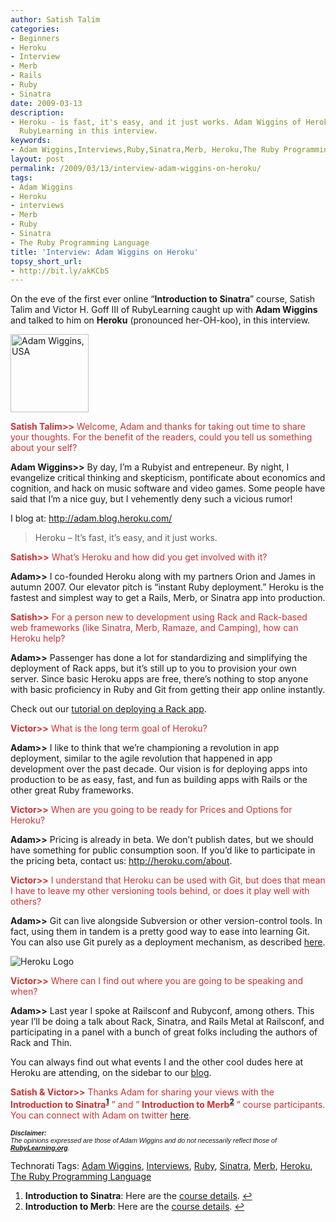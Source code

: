 ```yaml
---
author: Satish Talim
categories:
- Beginners
- Heroku
- Interview
- Merb
- Rails
- Ruby
- Sinatra
date: 2009-03-13
description:
- Heroku - is fast, it's easy, and it just works. Adam Wiggins of Heroku talks to
  RubyLearning in this interview.
keywords:
- Adam Wiggins,Interviews,Ruby,Sinatra,Merb, Heroku,The Ruby Programming Language
layout: post
permalink: /2009/03/13/interview-adam-wiggins-on-heroku/
tags:
- Adam Wiggins
- Heroku
- interviews
- Merb
- Ruby
- Sinatra
- The Ruby Programming Language
title: 'Interview: Adam Wiggins on Heroku'
topsy_short_url:
- http://bit.ly/akKCbS
---
```


<div>
  <p class="alert">
    On the eve of the first ever online &#8220;<strong>Introduction to Sinatra</strong>&#8221; course, Satish Talim and Victor H. Goff III of RubyLearning caught up with <strong>Adam Wiggins</strong> and talked to him on <strong>Heroku</strong> (pronounced her-OH-koo), in this interview.
  </p>
  
  <p>
    <img class="alignright" src="http://rubylearning.com/images/AdamWiggins.jpg" alt="Adam Wiggins, USA" title="Adam Wiggins, USA" width="125" height="125" />
  </p>
  
  <p>
    <span style="color:#CC3333;"><strong>Satish Talim>></strong> Welcome, Adam and thanks for taking out time to share your thoughts. For the benefit of the readers, could you tell us something about your self?</span>
  </p>
  
  <p>
    <strong>Adam Wiggins>></strong> By day, I&#8217;m a Rubyist and entrepeneur. By night, I evangelize critical thinking and skepticism, pontificate about economics and cognition, and hack on music software and video games. Some people have said that I&#8217;m a nice guy, but I vehemently deny such a vicious rumor!
  </p>
  
  <p>
    I blog at: <a href="http://adam.blog.heroku.com/">http://adam.blog.heroku.com/</a>
  </p>
  
  <blockquote class="right">
    <p>
      Heroku &#8211; It&#8217;s fast, it&#8217;s easy, and it just works.
    </p>
  </blockquote>
  
  <p>
    <span style="color:#CC3333;"><strong>Satish>></strong> What&#8217;s Heroku and how did you get involved with it?</span>
  </p>
  
  <p>
    <strong>Adam>></strong> I co-founded Heroku along with my partners Orion and James in autumn 2007. Our elevator pitch is &#8220;instant Ruby deployment.&#8221; Heroku is the fastest and simplest way to get a Rails, Merb, or Sinatra app into production.
  </p>
  
  <p>
    <span style="color:#CC3333;"><strong>Satish>></strong> For a person new to development using Rack and Rack-based web frameworks (like Sinatra, Merb, Ramaze, and Camping), how can Heroku help?</span>
  </p>
  
  <p>
    <strong>Adam>></strong> Passenger has done a lot for standardizing and simplifying the deployment of Rack apps, but it&#8217;s still up to you to provision your own server. Since basic Heroku apps are free, there&#8217;s nothing to stop anyone with basic proficiency in Ruby and Git from getting their app online instantly.
  </p>
  
  <p>
    Check out our <a href="http://heroku.com/docs#toc25">tutorial on deploying a Rack app</a>.
  </p>
  
  <p>
    <span style="color:#CC3333;"><strong>Victor>></strong> What is the long term goal of Heroku?</span>
  </p>
  
  <p>
    <strong>Adam>></strong> I like to think that we&#8217;re championing a revolution in app deployment, similar to the agile revolution that happened in app development over the past decade. Our vision is for deploying apps into production to be as easy, fast, and fun as building apps with Rails or the other great Ruby frameworks.
  </p>
  
  <p>
    <span style="color:#CC3333;"><strong>Victor>></strong> When are you going to be ready for Prices and Options for Heroku?</span>
  </p>
  
  <p>
    <strong>Adam>></strong> Pricing is already in beta. We don&#8217;t publish dates, but we should have something for public consumption soon. If you&#8217;d like to participate in the pricing beta, contact us: <a href="http://heroku.com/about">http://heroku.com/about</a>.
  </p>
  
  <p>
    <span style="color:#CC3333;"><strong>Victor>></strong> I understand that Heroku can be used with Git, but does that mean I have to leave my other versioning tools behind, or does it play well with others?</span>
  </p>
  
  <p>
    <strong>Adam>></strong> Git can live alongside Subversion or other version-control tools. In fact, using them in tandem is a pretty good way to ease into learning Git. You can also use Git purely as a deployment mechanism, as described <a href="http://heroku.com/docs#toc18">here</a>.
  </p>
  
  <p>
    <img class="alignright" src="http://rubylearning.com/images/heroku-optimized.gif" alt="Heroku Logo" title="Heroku" />
  </p>
  
  <p>
    <span style="color:#CC3333;"><strong>Victor>></strong> Where can I find out where you are going to be speaking and when?</span>
  </p>
  
  <p>
    <strong>Adam>></strong> Last year I spoke at Railsconf and Rubyconf, among others. This year I&#8217;ll be doing a talk about Rack, Sinatra, and Rails Metal at Railsconf, and participating in a panel with a bunch of great folks including the authors of Rack and Thin.
  </p>
  
  <p>
    You can always find out what events I and the other cool dudes here at Heroku are attending, on the sidebar to our <a href="http://blog.heroku.com/">blog</a>.
  </p>
  
  <p>
    <span style="color:#CC3333;"><strong>Satish & Victor>></strong> Thanks Adam for sharing your views with the <strong>Introduction to Sinatra<sup class='footnote'><a href='#fn-1570-1' id='fnref-1570-1'>1</a></sup></strong> &#8221; and &#8221; <strong>Introduction to Merb<sup class='footnote'><a href='#fn-1570-2' id='fnref-1570-2'>2</a></sup></strong> &#8221; course participants. You can connect with Adam on twitter <a href="http://twitter.com/hirodusk">here</a>.</span>
  </p>
  
  <p>
    <span style="font-size: 8pt; font-family: Arial;"><i><strong>Disclaimer:</strong></i></span><br /><span style="font-size: 8pt; font-family: Arial;"><i>The opinions expressed are those of Adam Wiggins and do not necessarily reflect those of <strong><a href="http://rubylearning.org/">RubyLearning.org</a></strong>.</i></span>
  </p>
</div>

Technorati Tags: <a href="http://technorati.com/tag/Adam+Wiggins" rel="tag">Adam Wiggins</a>, <a href="http://technorati.com/tag/Interviews" rel="tag">Interviews</a>, <a href="http://technorati.com/tag/Ruby" rel="tag">Ruby</a>, <a href="http://technorati.com/tag/Sinatra" rel="tag">Sinatra</a>, <a href="http://technorati.com/tag/Merb" rel="tag">Merb</a>, <a href="http://technorati.com/tag/Heroku" rel="tag"> Heroku</a>, <a href="http://technorati.com/tag/The+Ruby+Programming+Language" rel="tag">The Ruby Programming Language</a>

<div class='footnotes'>
  <div class='footnotedivider'>
  </div>
  
  <ol>
    <li id='fn-1570-1'>
      <strong>Introduction to Sinatra</strong>: Here are the <a href="http://rubylearning.com/blog/2009/02/25/introduction-to-sinatra-a-new-course/">course details</a>. <span class='footnotereverse'><a href='#fnref-1570-1'>&#8617;</a></span>
    </li>
    <li id='fn-1570-2'>
      <strong>Introduction to Merb</strong>: Here are the <a href="http://rubylearning.com/blog/2009/03/02/introduction-to-merb-3rd-batch/">course details</a>. <span class='footnotereverse'><a href='#fnref-1570-2'>&#8617;</a></span>
    </li>
  </ol>
</div>
